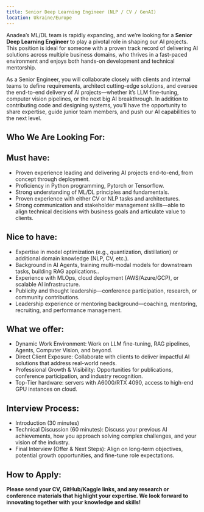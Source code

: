 ```yaml
---
title: Senior Deep Learning Engineer (NLP / CV / GenAI)
location: Ukraine/Europe
---
```

Anadea’s ML/DL team is rapidly expanding, and we’re looking for a **Senior Deep Learning Engineer** to play a pivotal role in shaping our AI projects. This position is ideal for someone with a proven track record of delivering AI solutions across multiple business domains, who thrives in a fast-paced environment and enjoys both hands-on development and technical mentorship.

As a Senior Engineer, you will collaborate closely with clients and internal teams to define requirements, architect cutting-edge solutions, and oversee the end-to-end delivery of AI projects—whether it’s LLM fine-tuning, computer vision pipelines, or the next big AI breakthrough. In addition to contributing code and designing systems, you’ll have the opportunity to share expertise, guide junior team members, and push our AI capabilities to the next level.

## Who We Are Looking For:

## **Must have:**

* Proven experience leading and delivering AI projects end-to-end, from concept through deployment.
* Proficiency in Python programming, Pytorch or Tensorflow.
* Strong understanding of ML/DL principles and fundamentals.
* Proven experience with either CV or NLP tasks and architectures.
* Strong communication and stakeholder management skills—able to align technical decisions with business goals and articulate value to clients.

## **Nice to have:**

* Expertise in model optimization (e.g., quantization, distillation) or additional domain knowledge (NLP, CV, etc.).
* Background in AI Agents, training multi-modal models for downstream tasks, building RAG applications..
* Experience with MLOps, cloud deployment (AWS/Azure/GCP), or scalable AI infrastructure.
* Publicity and thought leadership—conference participation, research, or community contributions.
* Leadership experience or mentoring background—coaching, mentoring, recruiting, and performance management.

## What we offer:

* Dynamic Work Environment: Work on LLM fine-tuning, RAG pipelines, Agents, Computer Vision, and beyond.
* Direct Client Exposure: Collaborate with clients to deliver impactful AI solutions that address real-world needs.
* Professional Growth & Visibility: Opportunities for publications, conference participation, and industry recognition.
* Top-Tier hardware: servers with A6000/RTX 4090, access to high-end GPU instances on cloud.

## Interview Process:

* Introduction (30 minutes)
* Technical Discussion (60 minutes): Discuss your previous AI achievements, how you approach solving complex challenges, and your vision of the industry. 
* Final Interview (Offer & Next Steps): Align on long-term objectives, potential growth opportunities, and fine-tune role expectations. 

## How to Apply:

**Please send your CV, GitHub/Kaggle links, and any research or conference materials that highlight your expertise. We look forward to innovating together with your knowledge and skills!**